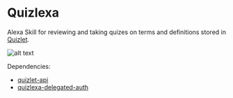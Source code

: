 # Quizlexa

Alexa Skill for reviewing and taking quizes on terms and definitions stored in [Quizlet](https://quizlet.com).

![alt text](https://quizlet.com/static/ThisUsesQuizlet-Blue.png "Powered by Quizlet")

Dependencies:

+ [quizlet-api](https://github.com/seanwo/quizlet-api)
+ [quizlexa-delegated-auth](https://github.com/seanwo/quizlexa-delegated-auth)
